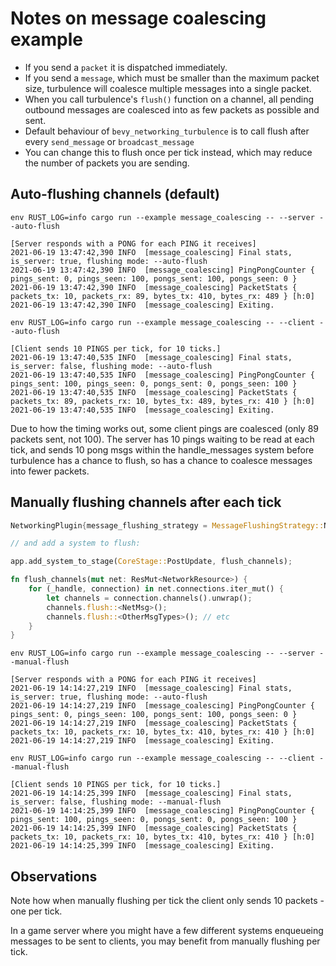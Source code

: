 # Notes on message coalescing example

* If you send a `packet` it is dispatched immediately.
* If you send a `message`, which must be smaller than the maximum packet size, turbulence will coalesce multiple messages into a single packet.
* When you call turbulence's `flush()` function on a channel, all pending outbound messages are coalesced into as few packets as possible and sent.
* Default behaviour of `bevy_networking_turbulence` is to call flush after every `send_message` or `broadcast_message`
* You can change this to flush once per tick instead, which may reduce the number of packets you are sending.

## Auto-flushing channels (default)

`env RUST_LOG=info cargo run --example message_coalescing -- --server --auto-flush`

```
[Server responds with a PONG for each PING it receives]
2021-06-19 13:47:42,390 INFO  [message_coalescing] Final stats, is_server: true, flushing mode: --auto-flush
2021-06-19 13:47:42,390 INFO  [message_coalescing] PingPongCounter { pings_sent: 0, pings_seen: 100, pongs_sent: 100, pongs_seen: 0 }
2021-06-19 13:47:42,390 INFO  [message_coalescing] PacketStats { packets_tx: 10, packets_rx: 89, bytes_tx: 410, bytes_rx: 489 } [h:0]
2021-06-19 13:47:42,390 INFO  [message_coalescing] Exiting.
```

`env RUST_LOG=info cargo run --example message_coalescing -- --client --auto-flush`

```
[Client sends 10 PINGS per tick, for 10 ticks.]
2021-06-19 13:47:40,535 INFO  [message_coalescing] Final stats, is_server: false, flushing mode: --auto-flush
2021-06-19 13:47:40,535 INFO  [message_coalescing] PingPongCounter { pings_sent: 100, pings_seen: 0, pongs_sent: 0, pongs_seen: 100 }
2021-06-19 13:47:40,535 INFO  [message_coalescing] PacketStats { packets_tx: 89, packets_rx: 10, bytes_tx: 489, bytes_rx: 410 } [h:0]
2021-06-19 13:47:40,535 INFO  [message_coalescing] Exiting.
```

Due to how the timing works out, some client pings are coalesced (only 89 packets sent, not 100).
The server has 10 pings waiting to be read at each tick, and sends 10 pong msgs within the handle_messages system before turbulence has a chance to flush, so has a chance to coalesce messages into fewer packets.


## Manually flushing channels after each tick

```rust
NetworkingPlugin{message_flushing_strategy = MessageFlushingStrategy::Never, ..Default::default()}

// and add a system to flush:

app.add_system_to_stage(CoreStage::PostUpdate, flush_channels);

fn flush_channels(mut net: ResMut<NetworkResource>) {
    for (_handle, connection) in net.connections.iter_mut() {
        let channels = connection.channels().unwrap();
        channels.flush::<NetMsg>();
        channels.flush::<OtherMsgTypes>(); // etc
    }
}

```

`env RUST_LOG=info cargo run --example message_coalescing -- --server --manual-flush`

```
[Server responds with a PONG for each PING it receives]
2021-06-19 14:14:27,219 INFO  [message_coalescing] Final stats, is_server: true, flushing mode: --auto-flush
2021-06-19 14:14:27,219 INFO  [message_coalescing] PingPongCounter { pings_sent: 0, pings_seen: 100, pongs_sent: 100, pongs_seen: 0 }
2021-06-19 14:14:27,219 INFO  [message_coalescing] PacketStats { packets_tx: 10, packets_rx: 10, bytes_tx: 410, bytes_rx: 410 } [h:0]
2021-06-19 14:14:27,219 INFO  [message_coalescing] Exiting.
```

`env RUST_LOG=info cargo run --example message_coalescing -- --client --manual-flush`

```
[Client sends 10 PINGS per tick, for 10 ticks.]
2021-06-19 14:14:25,399 INFO  [message_coalescing] Final stats, is_server: false, flushing mode: --manual-flush
2021-06-19 14:14:25,399 INFO  [message_coalescing] PingPongCounter { pings_sent: 100, pings_seen: 0, pongs_sent: 0, pongs_seen: 100 }
2021-06-19 14:14:25,399 INFO  [message_coalescing] PacketStats { packets_tx: 10, packets_rx: 10, bytes_tx: 410, bytes_rx: 410 } [h:0]
2021-06-19 14:14:25,399 INFO  [message_coalescing] Exiting.
```

## Observations

Note how when manually flushing per tick the client only sends 10 packets - one per tick.

In a game server where you might have a few different systems enqueueing messages to be sent to clients,
you may benefit from manually flushing per tick.
